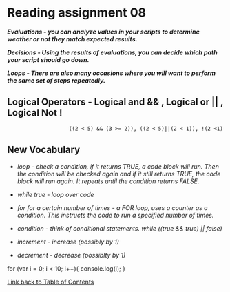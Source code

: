 # Reading assignment 08

**_Evaluations - you can analyze values in your scripts to determine weather or not they match expected results._**

**_Decisions - Using the results of evaluations, you can decide which path your script should go down._**

**_Loops - There are also many occasions where you will want to perform the same set of steps repeatedly._**

## **Logical Operators - Logical and && , Logical or || , Logical Not !**
                        ((2 < 5) && (3 >= 2)), ((2 < 5)||(2 < 1)), !(2 <1)

## New Vocabulary
- *loop - check a condition, if it returns TRUE, a code block will run. Then the condition will be checked again and if it still returns TRUE, the code block will run again. It repeats until the condition returns FALSE.*

- *while true - loop over code*

- *for for a certain number of times - a FOR loop, uses a counter as a condition. This instructs the code to run a specified number of times.*

- *condition - think of conditional statements. while ((true && true) || false)*

- *increment - increase (possibly by 1)*

- *decrement - decrease (possiblty by 1)*

for (var i = 0; i < 10; i++){
    console.log(i);
}




[Link back to Table of Contents](README.md)